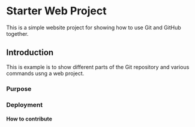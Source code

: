 # Starter Web Project

This is a simple website project for showing how to use Git and GitHub together.

## Introduction

This is example is to show different parts of the Git repository and various commands usng a web project.

### Purpose

### Deployment

#### How to contribute
